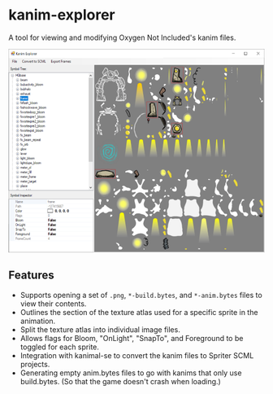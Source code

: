# kanim-explorer
A tool for viewing and modifying Oxygen Not Included's kanim files.

<img src="screenshot.png" height=400>

## Features

- Supports opening a set of `.png`, `*-build.bytes`, and `*-anim.bytes` files to view their contents.
- Outlines the section of the texture atlas used for a specific sprite in the animation.
- Split the texture atlas into individual image files.
- Allows flags for Bloom, "OnLight", "SnapTo", and Foreground to be toggled for each sprite.
- Integration with kanimal-se to convert the kanim files to Spriter SCML projects.
- Generating empty anim.bytes files to go with kanims that only use build.bytes. (So that the game doesn't crash when loading.)

